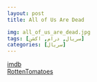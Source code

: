 ```yaml
---
layout: post
title: All of Us Are Dead

img: all_of_us_are_dead.jpg
tags: [سریال, درام, اکشن]
categories: [سریال]
---
```


[imdb](https://www.imdb.com/title/tt14169960)  
[RottenTomatoes](https://www.rottentomatoes.com/tv/all_of_us_are_dead)